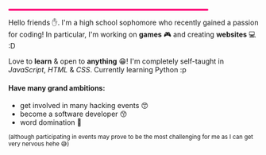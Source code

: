 
<hr style='width:80%;text-align:center;height:4px;border-radius:4px;background-color:rgb(255, 0, 119);'>
<p>Hello friends ✋. I'm a high school sophomore who recently gained a passion for coding! In particular, I'm working on <b>games</b> 🎮 and creating <b>websites</b> 💻 :D</p>
<p>Love to <b>learn</b> & open to <b>anything</b> 😁! I'm completely self-taught in <i>JavaScript</i>, <i>HTML</i> & <i>CSS</i>. Currently learning Python :p</p>
<h4>Have many grand ambitions:</h4>
<ul>
  <li>get involved in many hacking events 😙</li>
  <li>become a software developer 😙</li>
  <li>word domination 🙂</li>
</ul>
<sub>(although participating in events may prove to be the most challenging for me as I can get very nervous hehe 😅)</sub>
